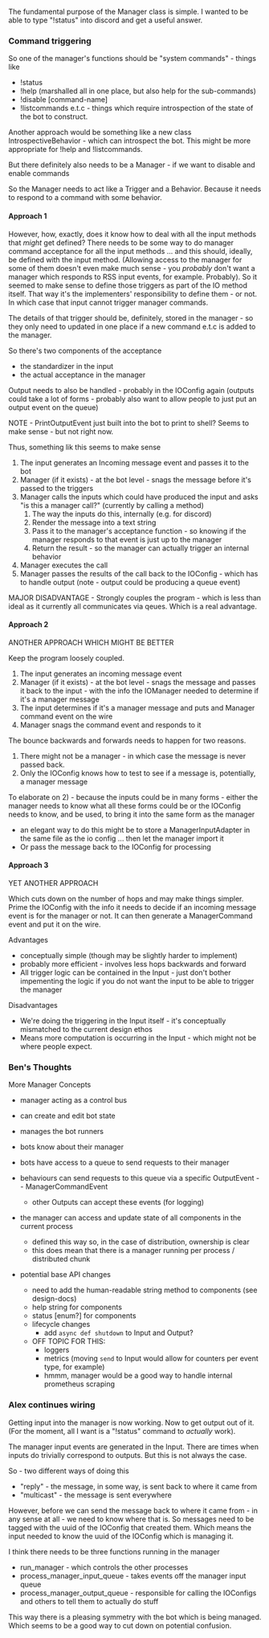 The fundamental purpose of the Manager class is simple.
I wanted to be able to type "!status" into discord and get a useful answer.

### Command triggering

So one of the manager's functions should be "system commands" - things like
 - !status
 - !help (marshalled all in one place, but also help for the sub-commands)
 - !disable [command-name]
 - !listcommands
e.t.c - things which require introspection of the state of the bot to construct.

Another approach would be something like a new class IntrospectiveBehavior - which can introspect the bot.
This might be more appropriate for !help and !listcommands.

But there definitely also needs to be a Manager - if we want to disable and enable commands

So the Manager needs to act like a Trigger and a Behavior.
Because it needs to respond to a command with some behavior.

#### Approach 1

However, how, exactly, does it know how to deal with all the input methods that _might_ get defined?
There needs to be some way to do manager command acceptance for all the input methods ... and this should, ideally, be
defined with the input method.
(Allowing access to the manager for some of them doesn't even make much sense  - you _probably_ don't want a manager 
which responds to RSS input events, for example. Probably).
So it seemed to make sense to define those triggers as part of the IO method itself.
That way it's the implementers' responsibility to define them - or not.
In which case that input cannot trigger manager commands.

The details of that trigger should be, definitely, stored in the manager - so they only need to updated in one
place if a new command e.t.c is added to the manager.

So there's two components of the acceptance
 - the standardizer in the input
 - the actual acceptance in the manager

Output needs to also be handled - probably in the IOConfig again (outputs could take a lot of forms - probably also want
to allow people to just put an output event on the queue)

NOTE - PrintOutputEvent just built into the bot to print to shell? Seems to make sense - but not right now.

Thus, something lik this seems to make sense
1) The input generates an Incoming message event and passes it to the bot
2) Manager (if it exists) - at the bot level - snags the message before it's passed to the triggers
3) Manager calls the inputs which could have produced the input and asks "is this a manager call?" (currently by calling a method)
   1) The way the inputs do this, internally (e.g. for discord)
   2) Render the message into a text string
   3) Pass it to the manager's acceptance function - so knowing if the manager responds to that event is just up to the manager
   4) Return the result - so the manager can actually trigger an internal behavior
4) Manager executes the call
5) Manager passes the results of the call back to the IOConfig - which has to handle output (note - output could be producing a queue event)

MAJOR DISADVANTAGE - Strongly couples the program - which is less than ideal as it currently all communicates via qeues.
Which is a real advantage.

#### Approach 2

ANOTHER APPROACH WHICH MIGHT BE BETTER

Keep the program loosely coupled.
1) The input generates an incoming message event
2) Manager (if it exists) - at the bot level - snags the message and passes it back to the input - with the info the IOManager needed to determine if it's a manager message
3) The input determines if it's a manager message and puts and Manager command event on the wire
4) Manager snags the command event and responds to it

The bounce backwards and forwards needs to happen for two reasons.
1) There might not be a manager - in which case the message is never passed back.
2) Only the IOConfig knows how to test to see if a message is, potentially, a manager message 

To elaborate on 2) - because the inputs could be in many forms - either the manager needs to know what all 
these forms could be or the IOConfig needs to know, and be used, to bring it into the same form as the manager
 - an elegant way to do this might be to store a ManagerInputAdapter in the same file as the io config ... then let the manager import it
 - Or pass the message back to the IOConfig for processing

#### Approach 3

YET ANOTHER APPROACH

Which cuts down on the number of hops and may make things simpler.
Prime the IOConfig with the info it needs to decide if an incoming message event is for the manager or not.
It can then generate a ManagerCommand event and put it on the wire.

Advantages 
 - conceptually simple (though may be slightly harder to implement)
 - probably more efficient - involves less hops backwards and forward
 - All trigger logic can be contained in the Input - just don't bother impementing the logic if you do not want the input to be able to trigger the manager

Disadvantages
 - We're doing the triggering in the Input itself - it's conceptually mismatched to the current design ethos
 - Means more computation is occurring in the Input - which might not be where people expect.

### Ben's Thoughts

More Manager Concepts

- manager acting as a control bus
- can create and edit bot state
- manages the bot runners

- bots know about their manager
- bots have access to a queue to send requests to their manager
- behaviours can send requests to this queue via a specific OutputEvent -- ManagerCommandEvent
   - other Outputs can accept these events (for logging)

- the manager can access and update state of all components in the current process
   - defined this way so, in the case of distribution, ownership is clear
   - this does mean that there is a manager running per process / distributed chunk

- potential base API changes
   - need to add the human-readable string method to components (see design-docs)
   - help string for components
   - status \[enum?] for components
   - lifecycle changes
      - add `async def shutdown` to Input and Output?
   - OFF TOPIC FOR THIS:
      - loggers
      - metrics (moving `send` to Input would allow for counters per event type, for example)
      - hmmm, manager would be a good way to handle internal prometheus scraping

### Alex continues wiring

Getting input into the manager is now working.
Now to get output out of it.
(For the moment, all I want is a "!status" command to _actually_ work).

The manager input events are generated in the Input. There are times when inputs do trivially correspond to outputs.
But this is not always the case.

So - two different ways of doing this
 - "reply" - the message, in some way, is sent back to where it came from
 - "multicast" - the message is sent everywhere

However, before we can send the message back to where it came from - in any sense at all - we need to know where that is.
So messages need to be tagged with the uuid of the IOConfig that created them.
Which means the input needed to know the uuid of the IOConfig which is managing it.

I think there needs to be three functions running in the manager
 - run_manager - which controls the other processes
 - process_manager_input_queue - takes events off the manager input queue
 - process_manager_output_queue - responsible for calling the IOConfigs and others to tell them to actually do stuff

This way there is a pleasing symmetry with the bot which is being managed.
Which seems to be a good way to cut down on potential confusion.